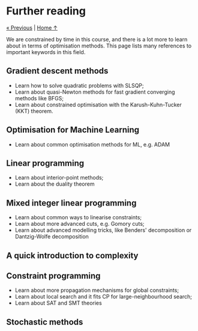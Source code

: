 # Further reading

[« Previous](../8_stochastic) \| [Home ↑](../)

We are constrained by time in this course, and there is a lot more to learn about in terms of optimisation methods. This page lists many references to important keywords in this field.

## Gradient descent methods

- Learn how to solve quadratic problems with SLSQP;
- Learn about quasi-Newton methods for fast gradient converging methods like BFGS;
- Learn about constrained optimisation with the Karush-Kuhn-Tucker (KKT) theorem.

## Optimisation for Machine Learning

- Learn about common optimisation methods for ML, e.g. ADAM

## Linear programming

- Learn about interior-point methods;
- Learn about the duality theorem

## Mixed integer linear programming

- Learn about common ways to linearise constraints;
- Learn about more advanced cuts, e.g. Gomory cuts;
- Learn about advanced modelling tricks, like Benders' decomposition or Dantzig-Wolfe decomposition

## A quick introduction to complexity

## Constraint programming

- Learn about more propagation mechanisms for global constraints;
- Learn about local search and it fits CP for large-neighbourhood search;
- Learn about SAT and SMT theories

## Stochastic methods
